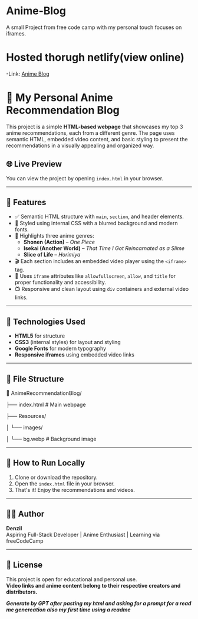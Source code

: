 # Anime-Blog
A small Project from free code camp with my personal touch focuses on iframes.

# Hosted thorugh netlify(view online)
-Link: [Anime Blog]()

# 🎥 My Personal Anime Recommendation Blog

This project is a simple **HTML-based webpage** that showcases my top 3 anime recommendations, each from a different genre. The page uses semantic HTML, embedded video content, and basic styling to present the recommendations in a visually appealing and organized way.

## 🌐 Live Preview
You can view the project by opening `index.html` in your browser.

---

## 📌 Features

- ✅ Semantic HTML structure with `main`, `section`, and header elements.
- 🎨 Styled using internal CSS with a blurred background and modern fonts.
- 🧠 Highlights three anime genres:
  - **Shonen (Action)** – *One Piece*
  - **Isekai (Another World)** – *That Time I Got Reincarnated as a Slime*
  - **Slice of Life** – *Horimiya*
- 🎬 Each section includes an embedded video player using the `<iframe>` tag.
- 🔗 Uses `iframe` attributes like `allowfullscreen`, `allow`, and `title` for proper functionality and accessibility.
- 📺 Responsive and clean layout using `div` containers and external video links.

---

## 🧰 Technologies Used

- **HTML5** for structure
- **CSS3** (internal styles) for layout and styling
- **Google Fonts** for modern typography
- **Responsive iframes** using embedded video links

---

## 📁 File Structure
📁 AnimeRecommendationBlog/

├── index.html # Main webpage

├── Resources/

│ └── images/

│ └── bg.webp # Background image

---

## 🚀 How to Run Locally

1. Clone or download the repository.
2. Open the `index.html` file in your browser.
3. That's it! Enjoy the recommendations and videos.

---

## 🧑‍💻 Author

**Denzil**  
Aspiring Full-Stack Developer | Anime Enthusiast | Learning via freeCodeCamp

---

## 📝 License

This project is open for educational and personal use.  
**Video links and anime content belong to their respective creators and distributors.**

***Generate by GPT after pasting my html and asking for a prompt for a read me genereation also my first time using a readme***
